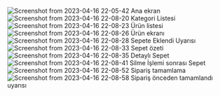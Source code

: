 ![Screenshot from 2023-04-16 22-05-42](https://user-images.githubusercontent.com/72693128/232336428-109c4057-39e0-4c73-88d4-11e6a42452ac.png)
Ana ekran
![Screenshot from 2023-04-16 22-08-20](https://user-images.githubusercontent.com/72693128/232336444-e9703dab-cfcd-4f4c-a2ff-30a9db45dfe9.png)
Kategori Listesi
![Screenshot from 2023-04-16 22-08-23](https://user-images.githubusercontent.com/72693128/232336451-5b81cd6a-6e9b-435d-9eab-9dbc5cafee9e.png)
Ürün listesi
![Screenshot from 2023-04-16 22-08-26](https://user-images.githubusercontent.com/72693128/232336454-4b15ce14-62f5-46af-b0cf-fc0c69f3f94c.png)
Ürün ekranı
![Screenshot from 2023-04-16 22-08-28](https://user-images.githubusercontent.com/72693128/232336459-bdb2fa52-61b5-455f-8d01-f76dfc5353b5.png)
Sepete Eklendi Uyarısı
![Screenshot from 2023-04-16 22-08-33](https://user-images.githubusercontent.com/72693128/232336464-da5b7a04-8f80-4797-b485-c293b9fe27c9.png)
Sepet özeti
![Screenshot from 2023-04-16 22-08-35](https://user-images.githubusercontent.com/72693128/232336468-2c5a4145-eb1c-4382-9c4d-3e95c9bad615.png)
Detaylı Sepet
![Screenshot from 2023-04-16 22-08-41](https://user-images.githubusercontent.com/72693128/232336478-b7fb57c6-d3b6-4ccb-b78d-594bb6f42b07.png)
Silme İşlemi sonrası Sepet
![Screenshot from 2023-04-16 22-08-52](https://user-images.githubusercontent.com/72693128/232336489-41dd55ee-90be-41a0-b025-de453842d557.png)
Sipariş tamamlama
![Screenshot from 2023-04-16 22-08-58](https://user-images.githubusercontent.com/72693128/232336495-54fa7e51-f6e9-499d-8f3b-8da74a7e5f59.png)
Sipariş önceden tamamlandı uyarısı
